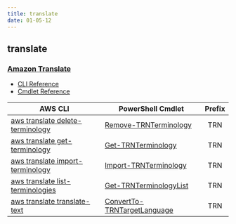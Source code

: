 ```yaml
---
title: translate
date: 01-05-12
---
```


## translate

### [Amazon Translate](https://aws.amazon.com/translate/)

* [CLI Reference](https://docs.aws.amazon.com/cli/latest/reference/translate/index.html)
* [Cmdlet Reference](https://docs.aws.amazon.com/powershell/latest/reference/items/Amazon_Translate_cmdlets.html)

|AWS CLI|PowerShell Cmdlet|Prefix|
|----|----|:--:|
|[aws translate delete-terminology](https://docs.aws.amazon.com/cli/latest/reference/translate/delete-terminology.html)|[Remove-TRNTerminology](https://docs.aws.amazon.com/powershell/latest/reference/items/Remove-TRNTerminology.html)|TRN|
|[aws translate get-terminology](https://docs.aws.amazon.com/cli/latest/reference/translate/get-terminology.html)|[Get-TRNTerminology](https://docs.aws.amazon.com/powershell/latest/reference/items/Get-TRNTerminology.html)|TRN|
|[aws translate import-terminology](https://docs.aws.amazon.com/cli/latest/reference/translate/import-terminology.html)|[Import-TRNTerminology](https://docs.aws.amazon.com/powershell/latest/reference/items/Import-TRNTerminology.html)|TRN|
|[aws translate list-terminologies](https://docs.aws.amazon.com/cli/latest/reference/translate/list-terminologies.html)|[Get-TRNTerminologyList](https://docs.aws.amazon.com/powershell/latest/reference/items/Get-TRNTerminologyList.html)|TRN|
|[aws translate translate-text](https://docs.aws.amazon.com/cli/latest/reference/translate/translate-text.html)|[ConvertTo-TRNTargetLanguage](https://docs.aws.amazon.com/powershell/latest/reference/items/ConvertTo-TRNTargetLanguage.html)|TRN|

